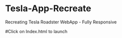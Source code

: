 # Tesla-App-Recreate
Recreating Tesla Roadster WebApp - Fully Responsive

#Click on Index.html to launch

